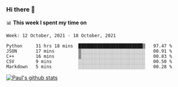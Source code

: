 ### Hi there 👋

📊 **This week I spent my time on**
<!--START_SECTION:waka-->
```text
Week: 12 October, 2021 - 18 October, 2021

Python     31 hrs 18 mins  ████████████████████████▒   97.47 % 
JSON       17 mins         ▒░░░░░░░░░░░░░░░░░░░░░░░░   00.91 % 
C++        16 mins         ▒░░░░░░░░░░░░░░░░░░░░░░░░   00.83 % 
CSV        9 mins          ░░░░░░░░░░░░░░░░░░░░░░░░░   00.50 % 
Markdown   5 mins          ░░░░░░░░░░░░░░░░░░░░░░░░░   00.28 % 
```
<!--END_SECTION:waka-->


[![Paul's github stats](https://github-readme-stats.vercel.app/api?username=mickeyouyou&theme=dracula&show_icons=true)](https://github.com/anuraghazra/github-readme-stats)
